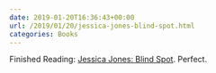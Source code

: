 ```yaml
---
date: 2019-01-20T16:36:43+00:00
url: /2019/01/20/jessica-jones-blind-spot.html
categories: Books
---
```

Finished Reading: [Jessica Jones: Blind Spot](https://www.marvel.com/comics/series/24955/jessica_jones_-_marvel_digital_original_2018_-_present). Perfect.


